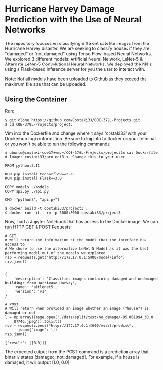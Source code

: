 # Hurricane Harvey Damage Prediction with the Use of Neural Networks 

The repository focuses on classifying different satellite images from the Hurricane Harvey disaster. We are seeking to classify houses if they are "damaged" or "not damaged" using TensorFlow-based Neural Networks. We explored 3 different models: Artificial Neural Network, LeNet-5 & Alternate LeNet-5 Convolutional Neural Networks. We deployed the NN's using a Flask-based inference server for you the user to interact with. 

Note: Not all models have been uploaded to Github as they exceed the maximum file size that can be uploaded. 

## Using the Container 
Run: 
```
$ git clone https://github.com/Costaki33/COE-379L-Projects.git
$ cd COE-379L-Projects/project3
```
Vim into the Dockerfile and change where it says 'costaki33' with your Dockerhub login information. Be sure to log into to Docker on your terminal or you won't be able to run the following commands: 
```
$ ubuntu@costaki-coe379vm:~/COE-379L-Projects/project3$ cat Dockerfile 
# Image: costaki33/project3 <- Change this to your user 

FROM python:3.11

RUN pip install tensorflow==2.15
RUN pip install Flask==3.0

COPY models ./models
COPY api.py ./api.py

CMD ["python3", "api.py"]

$ docker build -t costaki33/project3 .
$ docker run -it --rm -p 5000:5000 costaki33/project3
```
Now, load a Jupyter Notebook that has access to the Docker image. We can run HTTP GET & POST Requests
```
# GET
# Will return the information of the model that the interface has access to
# We chose to use the Alternative LeNet-5 Model as it was the best performing model out of the models we explored
rsp = requests.get("http://172.17.0.1:5000/model/info")
rsp.json()


{
    'description': 'Classifies images containing damaged and undamaged buildings from Hurricane Harvey',
    'name': 'altlenet5',
    'version': 'v1'
}
```
```
# POST
# Will return when provided an image whether an image ("house") is damaged or not 
l = np.array(Image.open('./data/split/test/no_damage/-95.061894_30.0
    07746.jpeg')).tolist()
rsp = requests.post("http://172.17.0.1:5000/model/predict",
      json={"image": l})
rsp.json()

{'result': [[0.0]]}
```
The expected output from the POST command is a prediction array that binarily states [damaged, not_damaged]. For example, if a house is damaged, it will output [1.0, 0.0]
